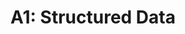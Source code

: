 ---
title: "A1: Structured Data"
layout: forward
target: https://multix.io/data-science-book-uva-2023/docs/modules/structured-data-module/assignment-structured-data.html
nav_order: 0
---